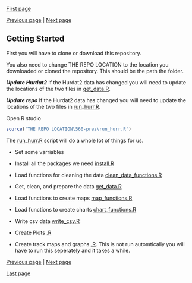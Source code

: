 [First page](1st.md)

[Previous page](start.md) | [Next page](3rd.md)
## Getting Started

First you will have to clone or download this repository.

You also need to change THE REPO LOCATION to the location you downloaded or cloned the repository.  This should be the path the folder.  

***Update Hurdat2***
If the Hurdat2 data has changed you will need to update the locations of the two files in [get_data.R](get_data.R#L7-L8).  

***Update repo***
If the Hurdat2 data has changed you will need to update the locations of the two files in [run_hurr.R](run_hurr.R#L1).  

Open R studio

```R
source('THE REPO LOCATION\560-prez\run_hurr.R')
```
The [run_hurr.R](run_hurr.R) script will do a whole lot of things for us.
- Set some varriables
- Install all the packages we need [install.R](install.R)
- Load functions for cleaning the data [clean_data_functions.R](clean_data_functions.R)
- Get, clean, and prepare the data [get_data.R](get_data.R)
- Load functions to create maps [map_functions.R](map_functions.R)
- Load functions to create charts [chart_functions.R](chart_functions.R)
- Write csv data [write_csv.R](write_csv.R)
- Create Plots [.R](.R)

- Create track maps and graphs [.R](.R).  This is not run automtically you will have to run this seperately and it takes a while. 


[Previous page](start.md) | [Next page](3rd.md)

[Last page](last.md)
